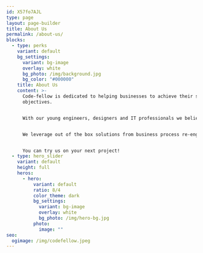 ```yaml
---
id: X57fo7AJL
type: page
layout: page-builder
title: About Us
permalink: /about-us/
blocks:
  - type: perks
    variant: default
    bg_settings:
      variant: bg-image
      overlay: white
      bg_photo: /img/background.jpg
      bg_color: "#000000"
    title: About Us
    content: >-
      Code-fellow is dedicated to helping businesses to achieve their strategic
      objectives. 


      With our young engineers, designers and IT professionals we believe in transforming the organizations into whole new digital world.


      We leverage out of the box solutions from business process re-engineering to process automation to make the business efficient and productive.


      You can try us on your next project!
  - type: hero_slider
    variant: default
    height: full
    heros:
      - hero:
          variant: default
          ratio: 8/4
          color_theme: dark
          bg_settings:
            variant: bg-image
            overlay: white
            bg_photo: /img/hero-bg.jpg
          photo:
            image: ""
seo:
  ogimage: /img/codefellow.jpeg
---
```


